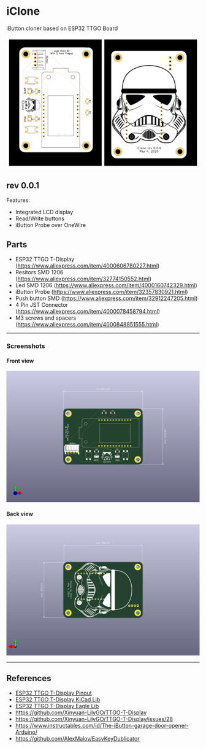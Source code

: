 # iClone

iButton cloner based on ESP32 TTGO Board

![](img/Gerbers_rendered.png)

## rev 0.0.1

Features:
+ Integrated LCD display
+ Read/Write buttons
+ iButton Probe over OneWire

## Parts

+ ESP32 TTGO T-Display (https://www.aliexpress.com/item/4000606780227.html)
+ Resitors SMD 1206 (https://www.aliexpress.com/item/32774150552.html)
+ Led SMD 1206 (https://www.aliexpress.com/item/4000160742329.html)
+ iButton Probe (https://www.aliexpress.com/item/32357830921.html)
+ Push button SMD (https://www.aliexpress.com/item/32912247205.html)
+ 4 Pin JST Connector (https://www.aliexpress.com/item/4000078458794.html)
+ M3 screws and spacers (https://www.aliexpress.com/item/4000848851555.html)

*** 

### Screenshots

#### Front view

![](img/Front.png)

#### Back view

![](img/Back.jpg)

***

## References

+ [ESP32 TTGO T-Display Pinout](img/TTGO_pinout.png)
+ [ESP32 TTGO T-Display KiCad Lib](MODULE_TTGO_T-DISPLAY_KiCAD.zip)
+ [ESP32 TTGO T-Display Eagle Lib](TTGO.T-Display_EAGLE.lbr.zip)
+ https://github.com/Xinyuan-LilyGO/TTGO-T-Display
+ https://github.com/Xinyuan-LilyGO/TTGO-T-Display/issues/28
+ https://www.instructables.com/id/The-iButton-garage-door-opener-Arduino/
+ https://github.com/AlexMalov/EasyKeyDublicator